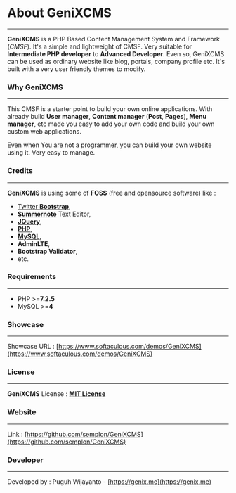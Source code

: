 # About GeniXCMS
---
**GeniXCMS** is a PHP Based Content Management System and Framework (*CMSF*). It's a simple and lightweight of CMSF. Very suitable for **Intermediate PHP developer** to **Advanced Developer**. Even so, GeniXCMS can be used as ordinary website like blog, portals, company profile etc. It's built with a very user friendly themes to modify. 


### Why GeniXCMS 
---

This CMSF is a starter point to build your own online applications. With already build **User manager**, **Content manager** (**Post**, **Pages**), **Menu manager**, etc made you easy to add your own code and build your own custom web applications. 

Even when You are not a programmer, you can build your own website using it. Very easy to manage. 


### Credits ###
---
**GeniXCMS** is using some of **FOSS** (free and opensource software) like :

- [Twitter **Bootstrap**](http://getbootstrap.com), 
- [**Summernote**](http://summernote.org) Text Editor, 
- [**JQuery**](http://jquery.com), 
- [**PHP**](http://php.net), 
- [**MySQL**](http://mysql.com), 
- **AdminLTE**,
- **Bootstrap Validator**,
- etc.


### Requirements ###
---
* PHP >=**7.2.5**
* MySQL >=**4**


### Showcase ###
---
Showcase URL : [https://www.softaculous.com/demos/GeniXCMS](https://www.softaculous.com/demos/GeniXCMS)



### License ###
---
**GeniXCMS** License : [**MIT License**](license.md)


### Website ###
---
Link : [https://github.com/semplon/GeniXCMS](https://github.com/semplon/GeniXCMS)



### Developer ###
---
Developed by : Puguh Wijayanto - [https://genix.me](https://genix.me)

